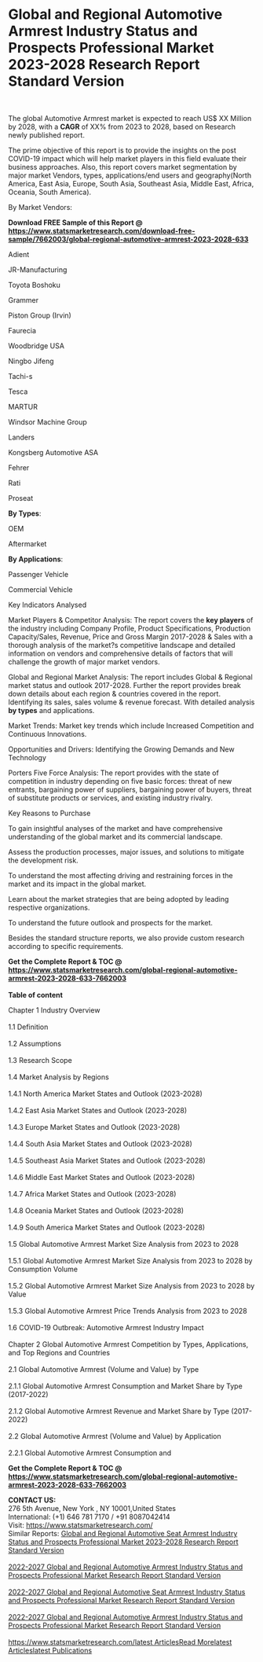 <h1>Global and Regional Automotive Armrest Industry Status and Prospects Professional Market 2023-2028 Research Report Standard Version</h1><br/><p>The global Automotive Armrest market is expected to reach US$ XX Million by 2028, with a <strong>CAGR</strong> of XX% from 2023 to 2028, based on Research newly published report.</p><p>The prime objective of this report is to provide the insights on the post COVID-19 impact which will help market players in this field evaluate their business approaches. Also, this report covers market segmentation by major market Vendors, types, applications/end users and geography(North America, East Asia, Europe, South Asia, Southeast Asia, Middle East, Africa, Oceania, South America).</p><p>By Market Vendors:</p><p><strong>Download FREE Sample of this Report @ <a href="https://www.statsmarketresearch.com/download-free-sample/7662003/global-regional-automotive-armrest-2023-2028-633">https://www.statsmarketresearch.com/download-free-sample/7662003/global-regional-automotive-armrest-2023-2028-633</a></strong></p><p>Adient</p><p>JR-Manufacturing</p><p>Toyota Boshoku</p><p>Grammer</p><p>Piston Group (Irvin)</p><p>Faurecia</p><p>Woodbridge USA</p><p>Ningbo Jifeng</p><p>Tachi-s</p><p>Tesca</p><p>MARTUR</p><p>Windsor Machine Group</p><p>Landers</p><p>Kongsberg Automotive ASA</p><p>Fehrer</p><p>Rati</p><p>Proseat</p><p><strong>By Types</strong>:</p><p>OEM</p><p>Aftermarket</p><p><strong><strong>By Applications</strong></strong>:</p><p>Passenger Vehicle</p><p>Commercial Vehicle</p><p>Key Indicators Analysed</p><p>Market Players & Competitor Analysis: The report covers the <strong>key players</strong> of the industry including Company Profile, Product Specifications, Production Capacity/Sales, Revenue, Price and Gross Margin 2017-2028 & Sales with a thorough analysis of the market?s competitive landscape and detailed information on vendors and comprehensive details of factors that will challenge the growth of major market vendors.</p><p>Global and Regional Market Analysis: The report includes Global & Regional market status and outlook 2017-2028. Further the report provides break down details about each region & countries covered in the report. Identifying its sales, sales volume & revenue forecast. With detailed analysis <strong>by types</strong> and applications.</p><p>Market Trends: Market key trends which include Increased Competition and Continuous Innovations.</p><p>Opportunities and Drivers: Identifying the Growing Demands and New Technology</p><p>Porters Five Force Analysis: The report provides with the state of competition in industry depending on five basic forces: threat of new entrants, bargaining power of suppliers, bargaining power of buyers, threat of substitute products or services, and existing industry rivalry.</p><p>Key Reasons to Purchase</p><p>To gain insightful analyses of the market and have comprehensive understanding of the global market and its commercial landscape.</p><p>Assess the production processes, major issues, and solutions to mitigate the development risk.</p><p>To understand the most affecting driving and restraining forces in the market and its impact in the global market.</p><p>Learn about the market strategies that are being adopted by leading respective organizations.</p><p>To understand the future outlook and prospects for the market.</p><p>Besides the standard structure reports, we also provide custom research according to specific requirements.</p><div><b>Get the Complete Report & TOC @ <a href="https://www.statsmarketresearch.com/global-regional-automotive-armrest-2023-2028-633-7662003">https://www.statsmarketresearch.com/global-regional-automotive-armrest-2023-2028-633-7662003</a></b></div><br><b>Table of content</b><p>Chapter 1 Industry Overview<br /><br>1.1 Definition<br /><br>1.2 Assumptions<br /><br>1.3 Research Scope<br /><br>1.4 Market Analysis by Regions<br /><br>1.4.1 North America Market States and Outlook (2023-2028)<br /><br>1.4.2 East Asia Market States and Outlook (2023-2028)<br /><br>1.4.3 Europe Market States and Outlook (2023-2028)<br /><br>1.4.4 South Asia Market States and Outlook (2023-2028)<br /><br>1.4.5 Southeast Asia Market States and Outlook (2023-2028)<br /><br>1.4.6 Middle East Market States and Outlook (2023-2028)<br /><br>1.4.7 Africa Market States and Outlook (2023-2028)<br /><br>1.4.8 Oceania Market States and Outlook (2023-2028)<br /><br>1.4.9 South America Market States and Outlook (2023-2028)<br /><br>1.5 Global Automotive Armrest Market Size Analysis from 2023 to 2028<br /><br>1.5.1 Global Automotive Armrest Market Size Analysis from 2023 to 2028 by Consumption Volume<br /><br>1.5.2 Global Automotive Armrest Market Size Analysis from 2023 to 2028 by Value<br /><br>1.5.3 Global Automotive Armrest Price Trends Analysis from 2023 to 2028<br /><br>1.6 COVID-19 Outbreak: Automotive Armrest Industry Impact<br /><br>Chapter 2 Global Automotive Armrest Competition by Types, Applications, and Top Regions and Countries<br /><br>2.1 Global Automotive Armrest (Volume and Value) by Type<br /><br>2.1.1 Global Automotive Armrest Consumption and Market Share by Type (2017-2022)<br /><br>2.1.2 Global Automotive Armrest Revenue and Market Share by Type (2017-2022)<br /><br>2.2 Global Automotive Armrest (Volume and Value) by Application<br /><br>2.2.1 Global Automotive Armrest Consumption and <br><div><b>Get the Complete Report & TOC @ <a href="https://www.statsmarketresearch.com/global-regional-automotive-armrest-2023-2028-633-7662003">https://www.statsmarketresearch.com/global-regional-automotive-armrest-2023-2028-633-7662003</a></b></div></p> <b>CONTACT US:</b><br>276 5th Avenue, New York , NY 10001,United States<br>International: (+1) 646 781 7170 / +91 8087042414<br>Visit: <a href="https://www.statsmarketresearch.com/">https://www.statsmarketresearch.com/</a><br>Similar Reports: <a href="https://www.statsmarketresearch.com/global-regional-automotive-armrest-2023-2028-633-7662003">Global and Regional Automotive Seat Armrest Industry Status and Prospects Professional Market 2023-2028 Research Report Standard Version</a><br/><br/><a href="https://www.statsmarketresearch.com/global-regional-automotive-armrest-2023-2028-633-7662003">2022-2027 Global and Regional Automotive Armrest Industry Status and Prospects Professional Market Research Report Standard Version</a><br/><br/><a href="https://www.statsmarketresearch.com/global-regional-automotive-armrest-2023-2028-633-7662003">2022-2027 Global and Regional Automotive Seat Armrest Industry Status and Prospects Professional Market Research Report Standard Version</a><br/><br/><a href="https://www.statsmarketresearch.com/global-regional-automotive-armrest-2023-2028-633-7662003">2022-2027 Global and Regional Automotive Armrest Industry Status and Prospects Professional Market Research Report Standard Version</a><br/><br/><a href="https://gyeongbokgung.com">https://www.statsmarketresearch.com/</a><a href="https://hallyeomaritime.com">latest Articles</a><a href="https://jingwansa.com">Read More</a><a href=https://nguoiviet.jp/">latest Articles</a><a href="https://www.intelmarketresearch.com/">latest Publications</a>